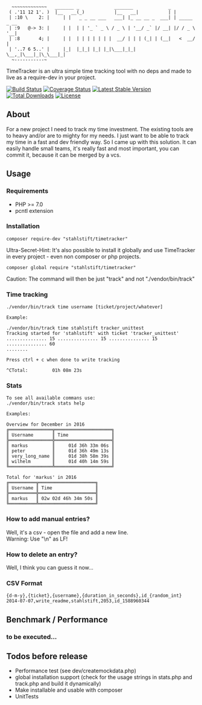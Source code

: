 ```
  ~~~~~~~~~~~~~   _______ _             _______             _             
 ( .'11 12 1'. )  |__   __(_)           |__   __|           | |
 | :10 \    2: |     | |   _ _ __ ___   ___| |_ __ __ _  ___| | _____ _ __
 | :9   @-> 3: |     | |  | | '_ ` _ \ / _ \ | '__/ _` |/ __| |/ / _ \ '__|
 | :8       4; |     | |  | | | | | | |  __/ | | | (_| | (__|   <  __/ |
 | '..7 6 5..' |     |_|  |_|_| |_| |_|\___|_|_|  \__,_|\___|_|\_\___|_|
  ~-----------~ 
```
TimeTracker is an ultra simple time tracking tool with no deps and made to live as a require-dev in your project.

[![Build Status](https://travis-ci.org/stahlstift/timetracker.svg?branch=master)](https://travis-ci.org/stahlstift/timetracker)
[![Coverage Status](https://coveralls.io/repos/stahlstift/timetracker/badge.svg)](https://coveralls.io/r/stahlstift/timetracker)
[![Latest Stable Version](https://poser.pugx.org/stahlstift/timetracker/version)](https://packagist.org/packages/stahlstift/timetracker)
[![Total Downloads](https://poser.pugx.org/stahlstift/timetracker/downloads)](https://packagist.org/packages/stahlstift/timetracker)
[![License](https://poser.pugx.org/stahlstift/timetracker/license)](https://packagist.org/packages/stahlstift/timetracker)

## About
For a new project I need to track my time investment. The existing tools are to heavy and/or are to mighty for my needs. I just want to be able to track my time in a fast and dev friendly way. So I came up with this solution. It can easily handle small teams, it's really fast and most important, you can commit it, because it can be merged by a vcs. 

## Usage
### Requirements
* PHP >= 7.0
* pcntl extension

### Installation
```
composer require-dev "stahlstift/timetracker"
```
Ultra-Secret-Hint: 
It's also possible to install it globally and use TimeTracker in every project - even non composer or php projects.  
```
composer global require "stahlstift/timetracker"
```
Caution: The command will then be just "track" and not "./vendor/bin/track" 

### Time tracking
```
./vendor/bin/track time username [ticket/project/whatever]

Example:

./vendor/bin/track time stahlstift tracker_unittest
Tracking started for 'stahlstift' with ticket 'tracker_unittest'
............... 15 ............... 15 ............... 15 ............... 60
........

Press ctrl + c when done to write tracking

^CTotal:         01h 08m 23s

```

### Stats
```
To see all available commans use:
./vendor/bin/track stats help

Examples:

Overview for December in 2016
╔════════════════╦═════════════════════╗
║ Username       ║ Time                ║
╠════════════════╬═════════════════════╣
║ markus         ║     01d 36h 33m 06s ║
║ peter          ║     01d 36h 49m 13s ║
║ very_long_name ║     01d 38h 58m 39s ║
║ wilhelm        ║     01d 40h 14m 59s ║
╚════════════════╩═════════════════════╝

Total for 'markus' in 2016
╔══════════╦═════════════════════╗
║ Username ║ Time                ║
╠══════════╬═════════════════════╣
║ markus   ║ 02w 02d 46h 34m 50s ║
╚══════════╩═════════════════════╝
```

### How to add manual entries?
Well, it's a csv - open the file and add a new line.   
Warning: Use "\n" as LF!

### How to delete an entry?
Well, I think you can guess it now...

### CSV Format

```
{d-m-y},{ticket},{username},{duration_in_seconds},id_{random_int}
2014-07-07,write_readme,stahlstift,2053,id_1588960344
```

## Benchmark / Performance

### to be executed...

## Todos before release
* Performance test (see dev/createmockdata.php)
* global installation support (check for the usage strings in stats.php and track.php and build it dynamically)
* Make installable and usable with composer
* UnitTests
